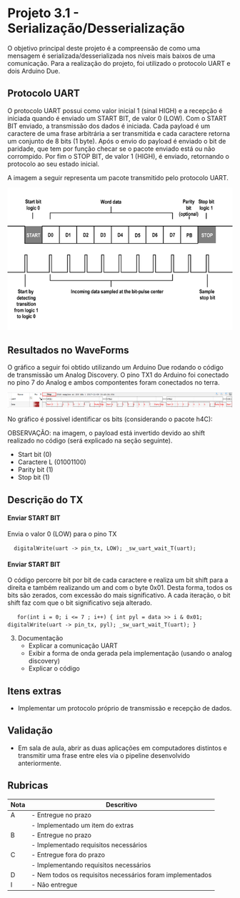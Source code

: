 ﻿

# Projeto 3.1 - Serialização/Desserialização 

O objetivo principal deste projeto é a compreensão de como uma mensagem é serializada/desserializada nos níveis mais baixos de uma comunicação.
Para a realização do projeto, foi utilizado o protocolo UART e dois Arduino Due.


 
## Protocolo UART

O protocolo UART possui como valor inicial 1 (sinal HIGH) e a recepção é iniciada quando é enviado um START BIT, de valor 0 (LOW). Com o START BIT enviado, a transmissão dos dados é iniciada.
Cada payload é um caractere de uma frase arbitrária a ser transmitida e cada caractere retorna um conjunto de 8 bits (1 byte). Após o envio do payload é enviado o bit de paridade, que tem por função checar se o pacote enviado está ou não corrompido.
Por fim o STOP BIT, de valor 1 (HIGH), é enviado, retornando o protocolo ao seu estado inicial.

A imagem a seguir representa um pacote transmitido pelo protocolo UART.

![UART](doc/uart.png) 

## Resultados no WaveForms

O gráfico a seguir foi obtido utilizando um Arduino Due rodando o código de transmissão um Analog Discovery. O pino TX1 do Arduino foi conectado no pino 7 do Analog e ambos compontentes foram conectados no terra.
 
![Grafico do WaveForms](doc/transmissao.png) 

No gráfico é possivel identificar os bits (considerando o pacote h4C):

OBSERVAÇÃO: na imagem, o payload está invertido devido ao shift realizado no código (será explicado na seção seguinte).

 - Start bit (0)
 - Caractere L (01001100)
 - Parity bit (1)
 - Stop bit (1)

## Descrição do TX
#### Enviar START BIT

Envia o valor 0 (LOW) para o pino TX

``  
digitalWrite(uart -> pin_tx, LOW);
_sw_uart_wait_T(uart);
    ``
     
#### Enviar START BIT

O código percorre bit por bit de cada caractere e realiza um bit shift para a direita e também realizando um and com o byte 0x01. Desta forma, todos os bits são zerados, com excessão do mais significativo. A cada iteração, o bit shift faz com que o bit significativo seja alterado.

``   
for(int i = 0; i <= 7 ; i++) {
     int pyl = data >> i & 0x01;
     digitalWrite(uart -> pin_tx, pyl);
     _sw_uart_wait_T(uart);
   } 
 ``
          
3. Documentação
     - Explicar a comunicação UART
     - Exibir a forma de onda gerada pela implementação (usando o analog discovery)
     - Explicar o código

## Itens extras

- Implementar um protocolo próprio de transmissão e recepção de dados.

## Validação

- Em sala de aula, abrir as duas aplicações em computadores distintos e transmitir uma frase entre eles via o pipeline desenvolvido anteriormente.

## Rubricas

| Nota | Descritivo                                                |
|------|-----------------------------------------------------------|
| A    | - Entregue no prazo                                       |
|      | - Implementado um item do extras                          |
| B    | - Entregue no prazo                                       |
|      | - Implementado requisitos necessários                     |
| C    | - Entregue fora do prazo                                  |
|      | - Implementando requisitos necessários                    |
| D    | - Nem todos os requisitos necessários foram implementados |
| I    | - Não entregue                                            |



